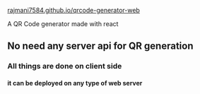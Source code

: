 [rajmani7584.github.io/qrcode-generator-web](https://rajmani7584.github.io/qrcode-generator-web/)

A QR Code generator made with react


## No need any server api for QR generation
### All things are done on client side
#### it can be deployed on any type of web server
